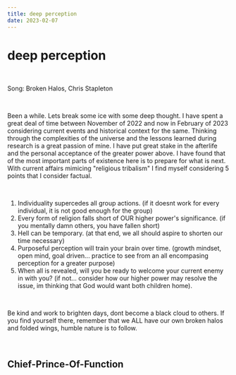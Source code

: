 ```yaml
---
title: deep perception
date: 2023-02-07
---
```


# deep perception

<br>

Song: Broken Halos, Chris Stapleton

<br>

Been a while. Lets break some ice with some deep thought. I have spent a great deal of time between November of 2022 and now in February of 2023 considering current events and historical context for the same. Thinking through the complexities of the universe and the lessons learned during research is a great passion of mine. I have put great stake in the afterlife and the personal acceptance of the greater power above. I have found that of the most important parts of existence here is to prepare for what is next. With current affairs mimicing "religious tribalism" I find myself considering 5 points that I consider factual.

<br>

1. Individuality supercedes all group actions. (if it doesnt work for every individual, it is not good enough for the group)
2. Every form of religion falls short of OUR higher power's significance. (if you mentally damn others, you have fallen short)
3. Hell can be temporary. (at that end, we all should aspire to shorten our time necessary)
4. Purposeful perception will train your brain over time. (growth mindset, open mind, goal driven... practice to see from an all encompasing perception for a greater purpose)
5. When all is revealed, will you be ready to welcome your current enemy in with you? (if not... consider how our higher power may resolve the issue, im thinking that God would want both children home).

<br>

Be kind and work to brighten days, dont become a black cloud to others. If you find yourself there, remember that we ALL have our own broken halos and folded wings, humble nature is to follow.

<br>

## Chief-Prince-Of-Function
